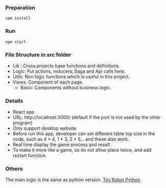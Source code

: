 ### Preparation

```npm install```

### Run

```npm start```

### File Structure in src folder
 
* Lib : Cross projects base functions and definitions.
* Logic: Put actions, reducers, Saga and Api calls here.
* Utils: Non logic functions which is useful in this project.
* Views: Component of each page.
  * Basic: Components without business logic.
 
 ### Details
 
 * React app
 * URL: http://localhost:3000/  (default if the port is not used by the other program)
 * Only support desktop website
 * Before run this app, developer can set different table top size in the code, such as 4 * 4, 1 * 3, 2 * 5... and these also work.
 * Real time display the game process and result.
 * To make it more like a game, so do not allow place twice, and add restart function.
 
### Others
The main logic is the same as python version.
[Toy Robot Python](https://github.com/DuoPan/r-e-a-challenge-py)
